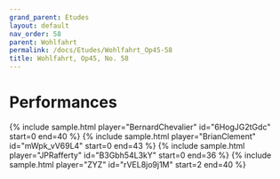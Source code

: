 ```yaml
---
grand_parent: Etudes
layout: default
nav_order: 58
parent: Wohlfahrt
permalink: /docs/Etudes/Wohlfahrt_Op45-58
title: Wohlfahrt, Op45, No. 58
---
```

# Performances
<div class="sample-container">
    {% include sample.html player="BernardChevalier" id="6HogJG2tGdc" start=0 end=40 %}
    {% include sample.html player="BrianClement" id="mWpk_vV69L4" start=0 end=43 %}
    {% include sample.html player="JPRafferty" id="B3Gbh54L3kY" start=0 end=36 %}
    {% include sample.html player="ZYZ" id="rVEL8jo9j1M" start=2 end=40 %}
</div>
